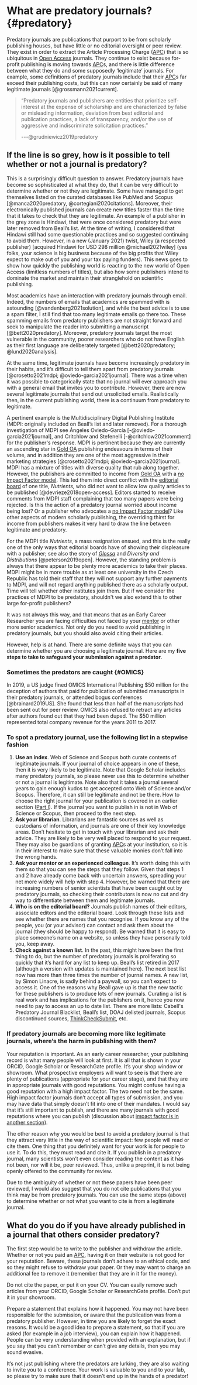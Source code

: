 # What are predatory journals? {#predatory}

Predatory journals are publications that purport to be from scholarly publishing houses, but have little or no editorial oversight or peer review. They exist in order to extract the Article Processing Charge ([APC](#APC)) that is so ubiquitous in [Open Access](#openaccess) journals. They continue to exist because for-profit publishing is moving towards [APC](#APC)s, and there is little difference between what they do and some supposedly ‘legitimate’ journals. For example, some definitions of predatory journals include that their [APC](#APC)s far exceed their publishing costs, but this can now certainly be said of many legitimate journals [@grossmann2021current].

> “Predatory journals and publishers are entities that prioritize self-interest at the expense of scholarship and are characterized by false or misleading information, deviation from best editorial and publication practices, a lack of transparency, and/or the use of aggressive and indiscriminate solicitation practices.”
>
> ---@grudniewicz2019predatory

## If the line is so grey, how is it possible to tell whether or not a journal is predatory?
This is a surprisingly difficult question to answer. Predatory journals have become so sophisticated at what they do, that it can be very difficult to determine whether or not they are legitimate. Some have managed to get themselves listed on the curated databases like PubMed and Scopus [@manca2020predatory, @cortegiani2020citations]. Moreover, their electronically published journals can create new titles faster than the time that it takes to check that they are legitimate. An example of a publisher in the grey zone is Hindawi, that were once considered predatory but were later removed from Beall’s list. At the time of writing, I considered that Hindawi still had some questionable practices and so suggested continuing to avoid them. However, in a new (January 2021) twist, Wiley (a respected publisher) [acquired Hindawi for USD 298 million @michael2021wiley] (yes folks, your science is big business because of the big profits that Wiley expect to make out of you and your tax paying funders). This news goes to show how quickly the publishing world is reacting to the new world of Open Access (limitless numbers of titles), but also how some publishers intend to dominate the market and maintain their stranglehold on scientific publishing. 

Most academics have an interaction with predatory journals through email. Indeed, the numbers of emails that academics are spammed with is astounding [@vandenberg2021solution], and while the best advice is to use a spam filter, I still find that too many legitimate emails go there too. These spamming emails from predatory publishers are not straight forward and seek to manipulate the reader into submitting a manuscript [@bett2020predatory]. Moreover, predatory journals target the most vulnerable in the community, poorer researchers who do not have English as their first language are deliberately targeted [@bett2020predatory; @lund2020analysis].

At the same time, legitimate journals have become increasingly predatory in their habits, and it’s difficult to tell them apart from predatory journals [@crosetto2021mdpi; @oviedo-garcia2021journal]. There was a time when it was possible to categorically state that no journal will ever approach you with a general email that invites you to contribute. However, there are now several legitimate journals that send out unsolicited emails. Realistically then, in the current publishing world, there is a continuum from predatory to legitimate. 

A pertinent example is the Multidisciplinary Digital Publishing Institute (MDPI: originally included on Beall’s list and later removed). For a thorough investigation of MDPI see Ángeles Oviedo-García [-@oviedo-garcia2021journal], and Critchlow and Stefenelli [-@critchlow2021comment] for the publisher's response. MDPI is pertinent because they are currently an ascending star in [Gold OA](#gold) publishing endeavours in terms of their volume, and in addition they are one of the most aggressive in their marketing strategies [@crosetto2021mdpi; @oviedo-garcia2021journal]. MDPI has a mixture of titles with diverse quality that rub along together. However, the publishers are committed to income from [Gold OA](#gold) with a [no Impact Factor model](#noIF). This led them into direct conflict with the [editorial board](#boards) of one title, _Nutrients_, who did not want to allow low quality articles to be published [@devrieze2018open-access]. Editors started to receive comments from MDPI staff complaining that too many papers were being rejected. Is this the action of a predatory journal worried about income being lost? Or a publisher who advocates a [no Impact Factor model](#noIF)? Like other aspects of modern scholarly publishing, the overriding thirst for income from publishers makes it very hard to draw the line between legitimate and predatory.

For the MDPI title _Nutrients_, a mass resignation ensued, and this is the really one of the only ways that editorial boards have of showing their displeasure with a publisher; see also the story of [_Glossa_](#gatekeepers) and _Diversity and Distributions_ [@peterson2019open]. However, the standing problem is always that there appear to be plenty more academics to take their places. MDPI might be in more trouble as at least one university in the Czech Republic has told their staff that they will not support any further payments to MDPI, and will not regard anything published there as a scholarly output. Time will tell whether other institutes join them. But if we consider the practices of MDPI to be predatory, shouldn't we also extend this to other large for-profit publishers?

It was not always this way, and that means that as an Early Career Researcher you are facing difficulties not faced by your [mentor](#mentor) or other more senior academics. Not only do you need to avoid publishing in predatory journals, but you should also avoid citing their articles.

However, help is at hand. There are some definite ways that you can determine whether you are choosing a legitimate journal. Here are my **five steps to take to safeguard your submission against a predator**.

### Sometimes the predators are caught {#OMICS}
In 2019, a US judge fined OMICS International Publishing $50 million for the deception of authors that paid for publication of submitted manuscripts in their predatory journals, or attended bogus conferences [@brainard2019US]. She found that less than half of the manuscripts had been sent out for peer review. OMICS also refused to retract any articles after authors found out that they had been duped. The $50 million represented total company revenue for the years 2011 to 2017.

### To spot a predatory journal, use the following list in a stepwise fashion

1. **Use an index**. Web of Science and Scopus both curate contents of legitimate journals. If your journal of choice appears in one of these, then it is very likely to be legitimate. Note that Google Scholar includes many predatory journals, so please never use this to determine whether or not a journal is legitimate. Note also that it takes a journal several years to gain enough kudos to get accepted onto Web of Science and/or Scopus. Therefore, it can still be legitimate and not be there. How to choose the right journal for your publication is covered in an earlier section ([Part I](#whichjournal)). If the journal you want to publish in is not in Web of Science or Scopus, then proceed to the next step.
1. **Ask your librarian**. Librarians are fantastic sources as well as custodians of information, and journals are one of their key knowledge areas. Don’t hesitate to get in touch with your librarian and ask their advice. They are likely to be very well placed to respond to your request. They may also be guardians of granting [APC](#APC)s at your institution, so it is in their interest to make sure that these valuable monies don’t fall into the wrong hands.
1. **Ask your mentor or an experienced colleague**. It’s worth doing this with them so that you can see the steps that they follow. Given that steps 1 and 2 have already come back with uncertain answers, spreading your net more widely will help with step 4. However, be warned that there are increasing numbers of senior scientists that have been caught out by predatory journals, so checking their contributors is now no cut and dry way to differentiate between them and legitimate journals.
1. **Who is on the editorial board?** Journals publish names of their editors, associate editors and the editorial board. Look through these lists and see whether there are names that you recognise. If you know any of the people, you (or your advisor) can contact and ask them about the journal (they should be happy to respond). Be warned that it is easy to place someone’s name on a website, so unless they have personally told you, keep away.
1. **Check against a known list**. In the past, this might have been the first thing to do, but the number of predatory journals is proliferating so quickly that it’s hard for any list to keep up. Beall’s list retired in 2017 (although a version with updates is maintained here). The next best list now has more than three times the number of journal names. A new list, by Simon Linacre, is sadly behind a paywall, so you can’t expect to access it. One of the reasons why Beall gave up is that the new tactic for these publishers is to produce lots of new journals. Curating a list is real work and has implications for the publishers on it, hence you now need to pay to access an up to date list. There are more lists: Cabell's Predatory Journal Blacklist, Beall’s list, DOAJ delisted journals, Scopus discontinued sources, [ThinkCheckSubmit](https://thinkchecksubmit.org/), etc.


### If predatory journals are becoming more like legitimate journals, where’s the harm in publishing with them? 
Your reputation is important. As an early career researcher, your publishing record is what many people will look at first. It is all that is shown in your ORCID, Google Scholar or ResearchGate profile. It’s your shop window or showroom. What prospective employers will want to see is that there are plenty of publications (appropriate for your career stage), and that they are in appropriate journals with good reputations. You might confuse having a good reputation with a high impact factor. The two need not be the same. High impact factor journals don’t accept all types of submission, and you may have data that simply doesn’t fit into one of their mandates. I would say that it’s still important to publish, and there are many journals with good reputations where you can publish (discussion about [impact factor is in another section](#impactfactor)).
  
The other reason why you would be best to avoid a predatory journal is that they attract very little in the way of scientific impact: few people will read or cite them. One thing that you definitely want for your work is for people to use it. To do this, they must read and cite it. If you publish in a predatory journal, many scientists won’t even consider reading the content as it has not been, nor will it be, peer reviewed. Thus, unlike a preprint, it is not being openly offered to the community for review. 

Due to the ambiguity of whether or not these papers have been peer reviewed, I would also suggest that you do not cite publications that you think may be from predatory journals. You can use the same steps (above) to determine whether or not what you want to cite is from a legitimate journal.

## What do you do if you have already published in a journal that others consider predatory?

The first step would be to write to the publisher and withdraw the article. Whether or not you paid an [APC](#APC), having it on their website is not good for your reputation. Beware, these journals don’t adhere to an ethical code, and so they might refuse to withdraw your paper. Or they may want to charge an additional fee to remove it (remember that they are in it for the money).

Do not cite the paper, or put it on your CV. You can easily remove such articles from your ORCID, Google Scholar or ResearchGate  profile. Don’t put it in your showroom.

Prepare a statement that explains how it happened. You may not have been responsible for the submission, or aware that the publication was from a predatory publisher. However, in time you are likely to forget the exact reasons. It would be a good idea to prepare a statement, so that if you are asked (for example in a job interview), you can explain how it happened. People can be very understanding when provided with an explanation, but if you say that you can’t remember or can’t give any details, then you may sound evasive.

It’s not just publishing where the predators are lurking, they are also waiting to invite you to a conference. Your work is valuable to you and to your lab, so please try to make sure that it doesn’t end up in the hands of a predator!
